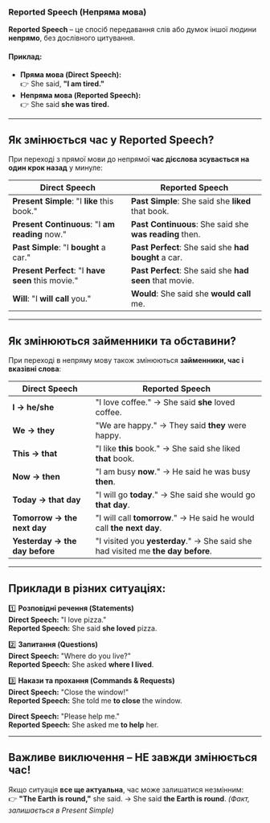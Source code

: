 ﻿### **Reported Speech (Непряма мова)**  

**Reported Speech** – це спосіб передавання слів або думок іншої людини **непрямо**, без дослівного цитування.  

#### **Приклад:**  
- **Пряма мова (Direct Speech):**  
  👉 She said, **"I am tired."**  
- **Непряма мова (Reported Speech):**  
  👉 She said **she was tired.**  

---

## **Як змінюється час у Reported Speech?**  

При переході з прямої мови до непрямої **час дієслова зсувається на один крок назад** у минуле:

| **Direct Speech** | **Reported Speech** |
|------------------|------------------|
| **Present Simple**: "I **like** this book." | **Past Simple**: She said she **liked** that book. |
| **Present Continuous**: "I **am reading** now." | **Past Continuous**: She said she **was reading** then. |
| **Past Simple**: "I **bought** a car." | **Past Perfect**: She said she **had bought** a car. |
| **Present Perfect**: "I **have seen** this movie." | **Past Perfect**: She said she **had seen** that movie. |
| **Will**: "I **will call** you." | **Would**: She said she **would call** me. |

---

## **Як змінюються займенники та обставини?**  

При переході в непряму мову також змінюються **займенники, час і вказівні слова**:  

| **Direct Speech** | **Reported Speech** |
|------------------|------------------|
| **I → he/she** | "I love coffee." → She said **she** loved coffee. |
| **We → they** | "We are happy." → They said **they** were happy. |
| **This → that** | "I like **this** book." → She said she liked **that** book. |
| **Now → then** | "I am busy **now**." → He said he was busy **then**. |
| **Today → that day** | "I will go **today**." → She said she would go **that day**. |
| **Tomorrow → the next day** | "I will call **tomorrow**." → He said he would call **the next day**. |
| **Yesterday → the day before** | "I visited you **yesterday**." → She said she had visited me **the day before**. |

---

## **Приклади в різних ситуаціях:**  

1️⃣ **Розповідні речення (Statements)**  
**Direct Speech:** "I love pizza."  
**Reported Speech:** She said **she loved** pizza.  

2️⃣ **Запитання (Questions)**  
**Direct Speech:** "Where do you live?"  
**Reported Speech:** She asked **where I lived**.  

3️⃣ **Накази та прохання (Commands & Requests)**  
**Direct Speech:** "Close the window!"  
**Reported Speech:** She told me **to close** the window.  

**Direct Speech:** "Please help me."  
**Reported Speech:** She asked me **to help** her.  

---

## **Важливе виключення – НЕ завжди змінюється час!**  
Якщо ситуація **все ще актуальна**, час може залишатися незмінним:  
👉 **"The Earth is round,"** she said. → She said **the Earth is round**. *(Факт, залишається в Present Simple)*  